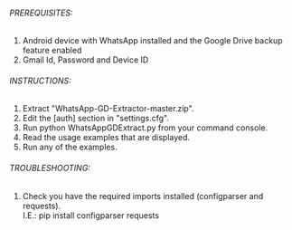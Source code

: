 ###### PREREQUISITES:
 1. Android device with WhatsApp installed and the Google Drive backup feature enabled  
 2. Gmail Id, Password and Device ID

###### INSTRUCTIONS:
 1. Extract "WhatsApp-GD-Extractor-master.zip".  
 2. Edit the [auth] section in "settings.cfg".  
 3. Run python WhatsAppGDExtract.py from your command console.  
 4. Read the usage examples that are displayed.  
 5. Run any of the examples.  
 

###### TROUBLESHOOTING:
 1. Check you have the required imports installed (configparser and requests).  
     I.E.: pip install configparser requests  
